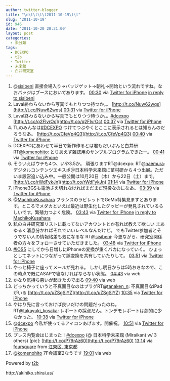 ```yaml
---
author: twitter-blogger
title: "\n\t\t\t\t2011-10-19\t\t"
slug: '2011-10-19'
id: 946
date: '2011-10-20 20:31:00'
layout: post
categories:
  - 未分類
tags:
  - DCEXPO
  - t2b
  - Twitter
  - 未来館
  - 白井研究室
---
```


<div xmlns:georss="http://www.georss.org/georss">

1.  <span><span>@[sisibeni](http://twitter.com/sisibeni "sisibeni") 直接会場入り→バッジゲット→朝礼→開始という流れですね。なおバッジはブースにおいてあります。</span> <span>[<span>00:30</span>](http://twitter.com/o_ob/status/126621169532157953) <span>via [Twitter for iPhone](http://twitter.com/#!/download/iphone)</span> [in reply to sisibeni](http://twitter.com/sisibeni/status/126608753247260672)</span></span>
2.  <span><span>Laval終わらないから写真でもとりつつ待つか。。 [http://t.co/Nuw62wqs](http://t.co/Nuw62wqs)</span> <span>[<span>00:31</span>](http://twitter.com/o_ob/status/126621590782877696) <span>via [Twitter for iPhone](http://twitter.com/#!/download/iphone)</span></span></span>
3.  <span><span>Laval終わらないから写真でもとりつつ待つか。。[#dcexpo](http://twitter.com/search?q=%23dcexpo "#dcexpo") [http://t.co/q2FlvrOc](http://t.co/q2FlvrOc)</span> <span>[<span>00:37</span>](http://twitter.com/o_ob/status/126623066360004608) <span>via [Twitter for iPhone](http://twitter.com/#!/download/iphone)</span></span></span>
4.  <span><span>TLのみんなは[#DCEXPO](http://twitter.com/search?q=%23DCEXPO "#DCEXPO") つけてつぶやくとここに表示されるとは知らんのだろうなあ。 [http://t.co/CfeVp4Q3](http://t.co/CfeVp4Q3)</span> <span>[<span>00:40</span>](http://twitter.com/o_ob/status/126623748680978433) <span>via [Twitter for iPhone](http://twitter.com/#!/download/iphone)</span></span></span>
5.  <span><span>DCEXPOにあわせて半日で新作作るとは君もだいぶんと白井研 RT@[komenohito](http://twitter.com/komenohito "komenohito"): とりあえず雑誌用のサンプルプログラムできたー。</span> <span>[<span>00:41</span>](http://twitter.com/o_ob/status/126623917971488768) <span>via [Twitter for iPhone](http://twitter.com/#!/download/iphone)</span></span></span>
6.  <span><span>そういえばウチも4つ、いや3.5か。 頑張りますRT@dcexpo: RT@[naemura](http://twitter.com/naemura "naemura"): デジタルコンテンツエキスポ＠日本科学未来館に苗村研から４つ出展。ただいま設営追い込み中。一般公開は10月20日（木）から22日（土）まで。 [http://t.co/rWdFykJn](http://t.co/rWdFykJn)</span> <span>[<span>01:14</span>](http://twitter.com/o_ob/status/126632426834370560) <span>via [Twitter for iPhone](http://twitter.com/#!/download/iphone)</span></span></span>
7.  <span><span>iPhone3GSも電池さえ切れなければまだまだ現役なのになあ。</span> <span>[<span>03:39</span>](http://twitter.com/o_ob/status/126668880830664704) <span>via [Twitter for iPhone](http://twitter.com/#!/download/iphone)</span></span></span>
8.  <span><span>@[MachikoKusahara](http://twitter.com/MachikoKusahara "MachikoKusahara") フランスのラビレットでGeMo特集見ますとあります。ところでメダカといえば最近は野生化したグッピーが発見されているらしいです。繁殖力つよく危険。</span> <span>[<span>03:43</span>](http://twitter.com/o_ob/status/126669782484398080) <span>via [Twitter for iPhone](http://twitter.com/#!/download/iphone)</span> [in reply to MachikoKusahara](http://twitter.com/MachikoKusahara/status/126651968352563200)</span></span>
9.  <span><span>私の白井研究室リストに載ってないアカウントとか有れば教えて欲しい まあゆるく消息分かればそれでいいレベルなんだけど。 でもTwitter参加者とそうでない人の情報格差も気になるな RT@[sisibeni](http://twitter.com/sisibeni "sisibeni"): 今更ながら、研究室関係者の方々をフォローさせていただきました。</span> <span>[<span>03:48</span>](http://twitter.com/o_ob/status/126671038359674880) <span>via [Twitter for iPhone](http://twitter.com/#!/download/iphone)</span></span></span>
10.  <span><span>[#iOS5](http://twitter.com/search?q=%23iOS5 "#iOS5") にしてから日増しにiPhoneの変換が重くバカになっていく。 ひょっとしてネットにつながって誤変換を共有していたりして。</span> <span>[<span>03:51</span>](http://twitter.com/o_ob/status/126671724254199808) <span>via [Twitter for iPhone](http://twitter.com/#!/download/iphone)</span></span></span>
11.  <span><span>やっと椅子に座ってメールが見れる。 しかし明日からは5時おきなので、この時点で既にASAPで寝なければならない状態。</span> <span>[<span>04:43</span>](http://twitter.com/o_ob/status/126684971900481536) <span>via web</span></span></span>
12.  <span><span>かなり気持ち悪いが起きたので出る</span> <span>[<span>09:40</span>](http://twitter.com/o_ob/status/126759736724041728) <span>via web</span></span></span>
13.  <span><span>どっちかっていうと不真面目なのはプラグRT@[tanaken_n](http://twitter.com/tanaken_n "tanaken_n"): 不真面目なiPadがいる [http://t.co/uZSgSlYZ](http://t.co/uZSgSlYZ)</span> <span>[<span>10:35</span>](http://twitter.com/o_ob/status/126773567768629248) <span>via [Twitter for iPhone](http://twitter.com/#!/download/iphone)</span></span></span>
14.  <span><span>やはり先に言っておけば良いだけの問題だったのね。 RT@[takayuki_kosaka](http://twitter.com/takayuki_kosaka "takayuki_kosaka"): レポートの採点だん。トンデモレポートは劇的に少なかった。</span> <span>[<span>10:38</span>](http://twitter.com/o_ob/status/126774126873550850) <span>via [Twitter for iPhone](http://twitter.com/#!/download/iphone)</span></span></span>
15.  <span><span>@[dcexpo](http://twitter.com/dcexpo "dcexpo") 今私が使ってるアイコンあげます。開催祝。</span> <span>[<span>10:51</span>](http://twitter.com/o_ob/status/126777641599635457) <span>via [Twitter for iPhone](http://twitter.com/#!/download/iphone)</span></span></span>
16.  <span><span>プレス内覧会はじまった！[#dcexpo](http://twitter.com/search?q=%23dcexpo "#dcexpo") (@ 日本科学未来館 (Miraikan) w/ 3 others) [pic]: [http://t.co/P79rAz60](http://t.co/P79rAz60)</span> <span>[<span>13:14</span>](http://twitter.com/o_ob/status/126813455729704961) <span>via [foursquare](http://foursquare.com)</span> from [江東区, 東京都<span></span>](http://maps.google.com/maps?q=35.61941463,139.77654219)</span></span>
17.  <span><span>@[komenohito](http://twitter.com/komenohito "komenohito") 7F会議室2なうです</span> <span>[<span>19:01</span>](http://twitter.com/o_ob/status/126900904426352640) <span>via web</span></span></span>

</div>

Powered by [t2b](http://t2b.utilz.jp/)

<div>http://akihiko.shirai.as/</div>